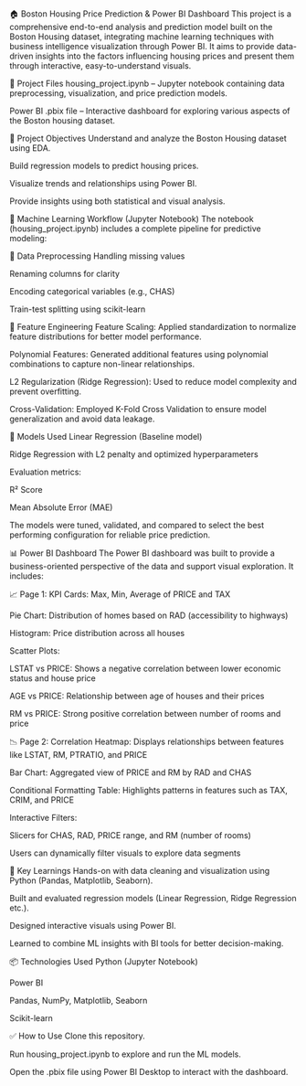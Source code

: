 🏠 Boston Housing Price Prediction & Power BI Dashboard
This project is a comprehensive end-to-end analysis and prediction model built on the Boston Housing dataset, integrating machine learning techniques with business intelligence visualization through Power BI. It aims to provide data-driven insights into the factors influencing housing prices and present them through interactive, easy-to-understand visuals.

📁 Project Files
housing_project.ipynb – Jupyter notebook containing data preprocessing, visualization, and price prediction models.

Power BI .pbix file – Interactive dashboard for exploring various aspects of the Boston housing dataset.

🚀 Project Objectives
Understand and analyze the Boston Housing dataset using EDA.

Build regression models to predict housing prices.

Visualize trends and relationships using Power BI.

Provide insights using both statistical and visual analysis.

🧠 Machine Learning Workflow (Jupyter Notebook)
The notebook (housing_project.ipynb) includes a complete pipeline for predictive modeling:

🔹 Data Preprocessing
Handling missing values

Renaming columns for clarity

Encoding categorical variables (e.g., CHAS)

Train-test splitting using scikit-learn

🔹 Feature Engineering
Feature Scaling: Applied standardization to normalize feature distributions for better model performance.

Polynomial Features: Generated additional features using polynomial combinations to capture non-linear relationships.

L2 Regularization (Ridge Regression): Used to reduce model complexity and prevent overfitting.

Cross-Validation: Employed K-Fold Cross Validation to ensure model generalization and avoid data leakage.

🔹 Models Used
Linear Regression (Baseline model)

Ridge Regression with L2 penalty and optimized hyperparameters

Evaluation metrics:

R² Score

Mean Absolute Error (MAE)

The models were tuned, validated, and compared to select the best performing configuration for reliable price prediction.

📊 Power BI Dashboard
The Power BI dashboard was built to provide a business-oriented perspective of the data and support visual exploration. It includes:

📈 Page 1:
KPI Cards: Max, Min, Average of PRICE and TAX

Pie Chart: Distribution of homes based on RAD (accessibility to highways)

Histogram: Price distribution across all houses

Scatter Plots:

LSTAT vs PRICE: Shows a negative correlation between lower economic status and house price

AGE vs PRICE: Relationship between age of houses and their prices

RM vs PRICE: Strong positive correlation between number of rooms and price

📉 Page 2:
Correlation Heatmap: Displays relationships between features like LSTAT, RM, PTRATIO, and PRICE

Bar Chart: Aggregated view of PRICE and RM by RAD and CHAS

Conditional Formatting Table: Highlights patterns in features such as TAX, CRIM, and PRICE

Interactive Filters:

Slicers for CHAS, RAD, PRICE range, and RM (number of rooms)

Users can dynamically filter visuals to explore data segments



📌 Key Learnings
Hands-on with data cleaning and visualization using Python (Pandas, Matplotlib, Seaborn).

Built and evaluated regression models (Linear Regression, Ridge Regression etc.).

Designed interactive visuals using Power BI.

Learned to combine ML insights with BI tools for better decision-making.

📦 Technologies Used
Python (Jupyter Notebook)

Power BI

Pandas, NumPy, Matplotlib, Seaborn

Scikit-learn

✅ How to Use
Clone this repository.

Run housing_project.ipynb to explore and run the ML models.

Open the .pbix file using Power BI Desktop to interact with the dashboard.

